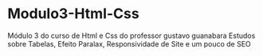 # Modulo3-Html-Css
 Módulo 3 do curso de Html e Css do professor gustavo guanabara
Estudos sobre Tabelas, Efeito Paralax, Responsividade de Site e um pouco de SEO
